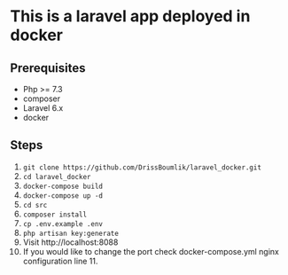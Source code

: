 # This is a laravel app deployed in docker

## Prerequisites
* Php >= 7.3
* composer
* Laravel 6.x
* docker

## Steps
1. `git clone https://github.com/DrissBoumlik/laravel_docker.git`
2. `cd laravel_docker`
3. `docker-compose build`
4. `docker-compose up -d`
5. `cd src`
6. `composer install`
7. `cp .env.example .env`
8. `php artisan key:generate`
9. Visit http://localhost:8088
10. If you would like to change the port check docker-compose.yml nginx configuration line 11.